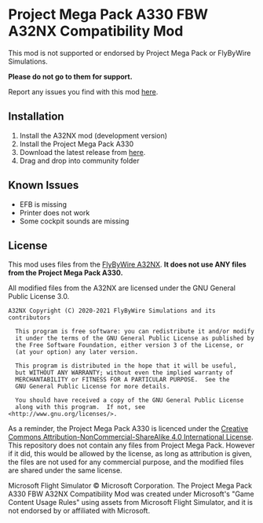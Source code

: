 # Project Mega Pack A330 FBW A32NX Compatibility Mod
 This mod is not supported or endorsed by Project Mega Pack or FlyByWire Simulations.
 
**Please do not go to them for support.**

Report any issues you find with this mod [here](https://github.com/tyler58546/pmp-a330-fbw-compatibility/issues).
## Installation
1. Install the A32NX mod (development version)
2. Install the Project Mega Pack A330
2. Download the latest release from [here](https://github.com/tyler58546/pmp-a330-fbw-compatibility/releases).
3. Drag and drop into community folder

## Known Issues
* EFB is missing
* Printer does not work
* Some cockpit sounds are missing

## License
This mod uses files from the [FlyByWire A32NX](https://github.com/flybywiresim/a32nx). **It does not use ANY files from the Project Mega Pack A330.**

All modified files from the A32NX are licensed under the GNU General Public License 3.0.

```
A32NX Copyright (C) 2020-2021 FlyByWire Simulations and its contributors

  This program is free software: you can redistribute it and/or modify
  it under the terms of the GNU General Public License as published by
  the Free Software Foundation, either version 3 of the License, or
  (at your option) any later version.
 
  This program is distributed in the hope that it will be useful,
  but WITHOUT ANY WARRANTY; without even the implied warranty of
  MERCHANTABILITY or FITNESS FOR A PARTICULAR PURPOSE.  See the
  GNU General Public License for more details.
 
  You should have received a copy of the GNU General Public License
  along with this program.  If not, see <http://www.gnu.org/licenses/>.
```

As a reminder, the Project Mega Pack A330 is licenced under the [Creative Commons Attribution-NonCommercial-ShareAlike 4.0 International License](http://creativecommons.org/licenses/by-nc-sa/4.0/). This repository does not contain any files from Project Mega Pack. However if it did, this would be allowed by the license, as long as attribution is given, the files are not used for any commercial purpose, and the modified files are shared under the same license.

Microsoft Flight Simulator © Microsoft Corporation. The Project Mega Pack A330 FBW A32NX Compatibility Mod was created under Microsoft's "Game Content Usage Rules" using assets from Microsoft Flight Simulator, and it is not endorsed by or affiliated with Microsoft.
